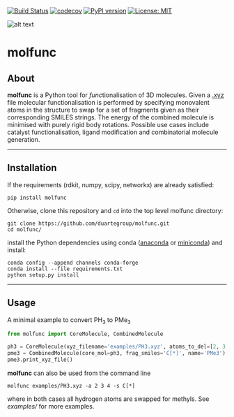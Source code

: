 [![Build Status](https://travis-ci.org/duartegroup/molfunc.svg?branch=master)](https://travis-ci.org/duartegroup/molfunc) [![codecov](https://codecov.io/gh/duartegroup/molfunc/branch/master/graph/badge.svg)](https://codecov.io/gh/duartegroup/molfunc) [![PyPI version](https://badge.fury.io/py/molfunc.svg)](https://badge.fury.io/py/molfunc) [![License: MIT](https://img.shields.io/badge/License-MIT-blue.svg)](https://opensource.org/licenses/MIT)

![alt text](molfunc/common/example.png)

# molfunc

## About
**molfunc** is a Python tool for *func*tionalisation of 3D molecules. Given a
[.xyz](https://en.wikipedia.org/wiki/XYZ_file_format) file molecular functionalisation is performed
by specifying monovalent atoms in the structure to swap for a set of fragments given as their
corresponding SMILES strings. The energy of the combined molecule is minimised with purely rigid body rotations. 
Possible use cases include catalyst functionalisation, ligand modification and combinatorial molecule generation.

***
## Installation

If the requirements (rdkit, numpy, scipy, networkx) are already satisfied:
```
pip install molfunc
```

Otherwise, clone this repository and `cd` into the top level molfunc directory:
```
git clone https://github.com/duartegroup/molfunc.git
cd molfunc/
```
install the Python dependencies using conda  ([anaconda](https://www.anaconda.com/distribution/) or 
[miniconda](https://docs.conda.io/en/latest/miniconda.html)) 
and install:

```
conda config --append channels conda-forge
conda install --file requirements.txt
python setup.py install
```

***
## Usage
A minimal example to convert PH<sub>3</sub> to PMe<sub>3</sub>

```python
from molfunc import CoreMolecule, CombinedMolecule

ph3 = CoreMolecule(xyz_filename='examples/PH3.xyz', atoms_to_del=[2, 3, 4])
pme3 = CombinedMolecule(core_mol=ph3, frag_smiles='C[*]', name='PMe3')
pme3.print_xyz_file()
```

**molfunc** can also be used from the command line

```
molfunc examples/PH3.xyz -a 2 3 4 -s C[*]
```

where in both cases all hydrogen atoms are swapped for methyls. See *examples/* 
for more examples.
